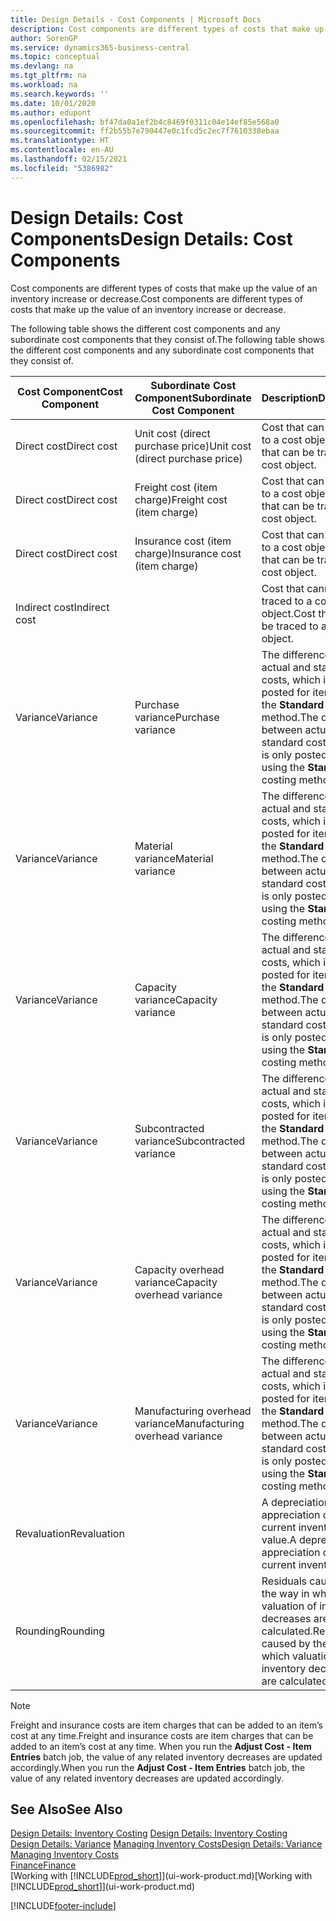 ```yaml
---
title: Design Details - Cost Components | Microsoft Docs
description: Cost components are different types of costs that make up the value of an inventory increase or decrease.
author: SorenGP
ms.service: dynamics365-business-central
ms.topic: conceptual
ms.devlang: na
ms.tgt_pltfrm: na
ms.workload: na
ms.search.keywords: ''
ms.date: 10/01/2020
ms.author: edupont
ms.openlocfilehash: bf47da0a1ef2b4c8469f0311c04e14ef85e568a0
ms.sourcegitcommit: ff2b55b7e790447e0c1fcd5c2ec7f7610338ebaa
ms.translationtype: HT
ms.contentlocale: en-AU
ms.lasthandoff: 02/15/2021
ms.locfileid: "5386982"
---
```

# <a name="design-details-cost-components"></a><span data-ttu-id="b524b-103">Design Details: Cost Components</span><span class="sxs-lookup"><span data-stu-id="b524b-103">Design Details: Cost Components</span></span>
<span data-ttu-id="b524b-104">Cost components are different types of costs that make up the value of an inventory increase or decrease.</span><span class="sxs-lookup"><span data-stu-id="b524b-104">Cost components are different types of costs that make up the value of an inventory increase or decrease.</span></span>  

 <span data-ttu-id="b524b-105">The following table shows the different cost components and any subordinate cost components that they consist of.</span><span class="sxs-lookup"><span data-stu-id="b524b-105">The following table shows the different cost components and any subordinate cost components that they consist of.</span></span>  

|<span data-ttu-id="b524b-106">Cost Component</span><span class="sxs-lookup"><span data-stu-id="b524b-106">Cost Component</span></span>|<span data-ttu-id="b524b-107">Subordinate Cost Component</span><span class="sxs-lookup"><span data-stu-id="b524b-107">Subordinate Cost Component</span></span>|<span data-ttu-id="b524b-108">Description</span><span class="sxs-lookup"><span data-stu-id="b524b-108">Description</span></span>|  
|--------------------|--------------------------------|---------------------------------------|  
|<span data-ttu-id="b524b-109">Direct cost</span><span class="sxs-lookup"><span data-stu-id="b524b-109">Direct cost</span></span>|<span data-ttu-id="b524b-110">Unit cost (direct purchase price)</span><span class="sxs-lookup"><span data-stu-id="b524b-110">Unit cost (direct purchase price)</span></span>|<span data-ttu-id="b524b-111">Cost that can be traced to a cost object.</span><span class="sxs-lookup"><span data-stu-id="b524b-111">Cost that can be traced to a cost object.</span></span>|  
|<span data-ttu-id="b524b-112">Direct cost</span><span class="sxs-lookup"><span data-stu-id="b524b-112">Direct cost</span></span>|<span data-ttu-id="b524b-113">Freight cost (item charge)</span><span class="sxs-lookup"><span data-stu-id="b524b-113">Freight cost (item charge)</span></span>|<span data-ttu-id="b524b-114">Cost that can be traced to a cost object.</span><span class="sxs-lookup"><span data-stu-id="b524b-114">Cost that can be traced to a cost object.</span></span>|  
|<span data-ttu-id="b524b-115">Direct cost</span><span class="sxs-lookup"><span data-stu-id="b524b-115">Direct cost</span></span>|<span data-ttu-id="b524b-116">Insurance cost (item charge)</span><span class="sxs-lookup"><span data-stu-id="b524b-116">Insurance cost (item charge)</span></span>|<span data-ttu-id="b524b-117">Cost that can be traced to a cost object.</span><span class="sxs-lookup"><span data-stu-id="b524b-117">Cost that can be traced to a cost object.</span></span>|  
|<span data-ttu-id="b524b-118">Indirect cost</span><span class="sxs-lookup"><span data-stu-id="b524b-118">Indirect cost</span></span>||<span data-ttu-id="b524b-119">Cost that cannot be traced to a cost object.</span><span class="sxs-lookup"><span data-stu-id="b524b-119">Cost that cannot be traced to a cost object.</span></span>|  
|<span data-ttu-id="b524b-120">Variance</span><span class="sxs-lookup"><span data-stu-id="b524b-120">Variance</span></span>|<span data-ttu-id="b524b-121">Purchase variance</span><span class="sxs-lookup"><span data-stu-id="b524b-121">Purchase variance</span></span>|<span data-ttu-id="b524b-122">The difference between actual and standard costs, which is only posted for items using the **Standard** costing method.</span><span class="sxs-lookup"><span data-stu-id="b524b-122">The difference between actual and standard costs, which is only posted for items using the **Standard** costing method.</span></span>|  
|<span data-ttu-id="b524b-123">Variance</span><span class="sxs-lookup"><span data-stu-id="b524b-123">Variance</span></span>|<span data-ttu-id="b524b-124">Material variance</span><span class="sxs-lookup"><span data-stu-id="b524b-124">Material variance</span></span>|<span data-ttu-id="b524b-125">The difference between actual and standard costs, which is only posted for items using the **Standard** costing method.</span><span class="sxs-lookup"><span data-stu-id="b524b-125">The difference between actual and standard costs, which is only posted for items using the **Standard** costing method.</span></span>|  
|<span data-ttu-id="b524b-126">Variance</span><span class="sxs-lookup"><span data-stu-id="b524b-126">Variance</span></span>|<span data-ttu-id="b524b-127">Capacity variance</span><span class="sxs-lookup"><span data-stu-id="b524b-127">Capacity variance</span></span>|<span data-ttu-id="b524b-128">The difference between actual and standard costs, which is only posted for items using the **Standard** costing method.</span><span class="sxs-lookup"><span data-stu-id="b524b-128">The difference between actual and standard costs, which is only posted for items using the **Standard** costing method.</span></span>|  
|<span data-ttu-id="b524b-129">Variance</span><span class="sxs-lookup"><span data-stu-id="b524b-129">Variance</span></span>|<span data-ttu-id="b524b-130">Subcontracted variance</span><span class="sxs-lookup"><span data-stu-id="b524b-130">Subcontracted variance</span></span>|<span data-ttu-id="b524b-131">The difference between actual and standard costs, which is only posted for items using the **Standard** costing method.</span><span class="sxs-lookup"><span data-stu-id="b524b-131">The difference between actual and standard costs, which is only posted for items using the **Standard** costing method.</span></span>|  
|<span data-ttu-id="b524b-132">Variance</span><span class="sxs-lookup"><span data-stu-id="b524b-132">Variance</span></span>|<span data-ttu-id="b524b-133">Capacity overhead variance</span><span class="sxs-lookup"><span data-stu-id="b524b-133">Capacity overhead variance</span></span>|<span data-ttu-id="b524b-134">The difference between actual and standard costs, which is only posted for items using the **Standard** costing method.</span><span class="sxs-lookup"><span data-stu-id="b524b-134">The difference between actual and standard costs, which is only posted for items using the **Standard** costing method.</span></span>|  
|<span data-ttu-id="b524b-135">Variance</span><span class="sxs-lookup"><span data-stu-id="b524b-135">Variance</span></span>|<span data-ttu-id="b524b-136">Manufacturing overhead variance</span><span class="sxs-lookup"><span data-stu-id="b524b-136">Manufacturing overhead variance</span></span>|<span data-ttu-id="b524b-137">The difference between actual and standard costs, which is only posted for items using the **Standard** costing method.</span><span class="sxs-lookup"><span data-stu-id="b524b-137">The difference between actual and standard costs, which is only posted for items using the **Standard** costing method.</span></span>|  
|<span data-ttu-id="b524b-138">Revaluation</span><span class="sxs-lookup"><span data-stu-id="b524b-138">Revaluation</span></span>||<span data-ttu-id="b524b-139">A depreciation or appreciation of the current inventory value.</span><span class="sxs-lookup"><span data-stu-id="b524b-139">A depreciation or appreciation of the current inventory value.</span></span>|  
|<span data-ttu-id="b524b-140">Rounding</span><span class="sxs-lookup"><span data-stu-id="b524b-140">Rounding</span></span>||<span data-ttu-id="b524b-141">Residuals caused by the way in which valuation of inventory decreases are calculated.</span><span class="sxs-lookup"><span data-stu-id="b524b-141">Residuals caused by the way in which valuation of inventory decreases are calculated.</span></span>|  

> [!NOTE]  
>  <span data-ttu-id="b524b-142">Freight and insurance costs are item charges that can be added to an item’s cost at any time.</span><span class="sxs-lookup"><span data-stu-id="b524b-142">Freight and insurance costs are item charges that can be added to an item’s cost at any time.</span></span> <span data-ttu-id="b524b-143">When you run the **Adjust Cost - Item Entries** batch job, the value of any related inventory decreases are updated accordingly.</span><span class="sxs-lookup"><span data-stu-id="b524b-143">When you run the **Adjust Cost - Item Entries** batch job, the value of any related inventory decreases are updated accordingly.</span></span>  

## <a name="see-also"></a><span data-ttu-id="b524b-144">See Also</span><span class="sxs-lookup"><span data-stu-id="b524b-144">See Also</span></span>  
 <span data-ttu-id="b524b-145">[Design Details: Inventory Costing](design-details-inventory-costing.md) </span><span class="sxs-lookup"><span data-stu-id="b524b-145">[Design Details: Inventory Costing](design-details-inventory-costing.md) </span></span>  
 <span data-ttu-id="b524b-146">[Design Details: Variance](design-details-variance.md) [Managing Inventory Costs](finance-manage-inventory-costs.md)</span><span class="sxs-lookup"><span data-stu-id="b524b-146">[Design Details: Variance](design-details-variance.md) [Managing Inventory Costs](finance-manage-inventory-costs.md)</span></span>  
 [<span data-ttu-id="b524b-147">Finance</span><span class="sxs-lookup"><span data-stu-id="b524b-147">Finance</span></span>](finance.md)  
 <span data-ttu-id="b524b-148">[Working with [!INCLUDE[prod_short](includes/prod_short.md)]](ui-work-product.md)</span><span class="sxs-lookup"><span data-stu-id="b524b-148">[Working with [!INCLUDE[prod_short](includes/prod_short.md)]](ui-work-product.md)</span></span>  


[!INCLUDE[footer-include](includes/footer-banner.md)]